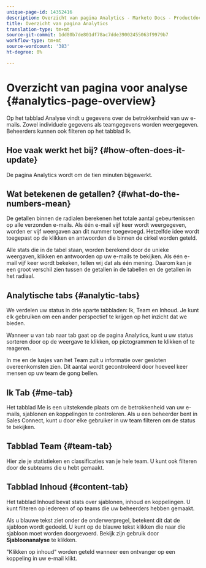 ```yaml
---
unique-page-id: 14352416
description: Overzicht van pagina Analytics - Marketo Docs - Productdocumentatie
title: Overzicht van pagina Analytics
translation-type: tm+mt
source-git-commit: 1dd80b7de801df78ac7dde39002455063f9979b7
workflow-type: tm+mt
source-wordcount: '383'
ht-degree: 0%

---
```



# Overzicht van pagina voor analyse {#analytics-page-overview}

Op het tabblad Analyse vindt u gegevens over de betrokkenheid van uw e-mails. Zowel individuele gegevens als teamgegevens worden weergegeven. Beheerders kunnen ook filteren op het tabblad Ik.

## Hoe vaak werkt het bij? {#how-often-does-it-update}

De pagina Analytics wordt om de tien minuten bijgewerkt.

## Wat betekenen de getallen? {#what-do-the-numbers-mean}

De getallen binnen de radialen berekenen het totale aantal gebeurtenissen op alle verzonden e-mails. Als één e-mail vijf keer wordt weergegeven, worden er vijf weergaven aan dit nummer toegevoegd. Hetzelfde idee wordt toegepast op de klikken en antwoorden die binnen de cirkel worden geteld.

Alle stats die in de tabel staan, worden berekend door de unieke weergaven, klikken en antwoorden op uw e-mails te bekijken. Als één e-mail vijf keer wordt bekeken, tellen wij dat als één mening. Daarom kan je een groot verschil zien tussen de getallen in de tabellen en de getallen in het radiaal.

## Analytische tabs {#analytic-tabs}

We verdelen uw status in drie aparte tabbladen: Ik, Team en Inhoud. Je kunt elk gebruiken om een ander perspectief te krijgen op het inzicht dat we bieden.

Wanneer u van tab naar tab gaat op de pagina Analytics, kunt u uw status sorteren door op de weergave te klikken, op pictogrammen te klikken of te reageren.

In me en de lusjes van het Team zult u informatie over gesloten overeenkomsten zien. Dit aantal wordt gecontroleerd door hoeveel keer mensen op uw team de gong bellen.

## Ik Tab {#me-tab}

Het tabblad Me is een uitstekende plaats om de betrokkenheid van uw e-mails, sjablonen en koppelingen te controleren. Als u een beheerder bent in Sales Connect, kunt u door elke gebruiker in uw team filteren om de status te bekijken.

## Tabblad Team {#team-tab}

Hier zie je statistieken en classificaties van je hele team. U kunt ook filteren door de subteams die u hebt gemaakt.

## Tabblad Inhoud {#content-tab}

Het tabblad Inhoud bevat stats over sjablonen, inhoud en koppelingen. U kunt filteren op iedereen of op teams die uw beheerders hebben gemaakt.

Als u blauwe tekst ziet onder de onderwerpregel, betekent dit dat de sjabloon wordt gedeeld. U kunt op de blauwe tekst klikken die naar die sjabloon moet worden doorgevoerd. Bekijk zijn gebruik door **Sjabloonanalyse** te klikken.

&quot;Klikken op inhoud&quot; worden geteld wanneer een ontvanger op een koppeling in uw e-mail klikt.
